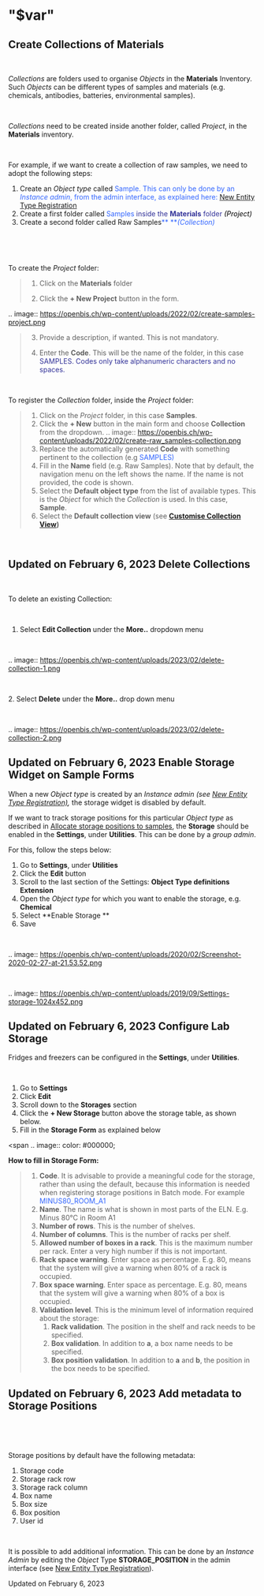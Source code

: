 "$var"
====
Create Collections of Materials
----



 

*Collections* are folders used to organise
*Objects* in the **Materials** Inventory. Such *Objects* can be
different types of samples and materials (e.g. chemicals, antibodies,
batteries, environmental samples). 

 

*Collections* need to be created inside
another folder, called *Project*, in the **Materials** inventory.


 

For example, if we want to create a collection of raw samples, we need
to adopt the following steps:

1.  Create an *Object* *type* called <span
    style="color: #3366ff;">Sample. This can only be done by an
    *Instance admin*, from the admin interface, as explained here: [New
    Entity Type
    Registration](https://openbis.ch/index.php/docs/admin-documentation-openbis-19-06-4/new-entity-type-registration/)
2.  Create a first folder called <span
    style="color: #3366ff;">Samples <span
    style="color: #333399;">inside the
    **Materials** folder <span
    style="color: #000000;">*(Project)*
3.  Create a second folder called Raw
    Samples<span
    style="color: #3366ff;">** ***(Collection)*

 

 

To create the *Project* folder:

> 1.  Click on the
>     **Materials** folder
>
> 2.  Click the **+ New Project** button
>     in the form. 
>
.. image:: https://openbis.ch/wp-content/uploads/2022/02/create-samples-project.png
>
> 3.  Provide a description, if wanted.
>     This is not mandatory.
>
> 4.  Enter the **Code**. This will be the
>     name of the folder, in this case <span
>     style="color: #333399;">SAMPLES. Codes only take
>     alphanumeric characters and no spaces. 

 

To register the *Collection* folder,
inside the *Project* folder:

> 1.  Click on the *Project* folder, in
>     this case **Samples**. 
> 2.  Click the **+ New** button in the
>     main form and choose **Collection** from the dropdown.
.. image:: https://openbis.ch/wp-content/uploads/2022/02/create-raw_samples-collection.png
> 3.  Replace the automatically generated
>     **Code** with something pertinent to the collection (e.g <span
>     style="color: #3366ff;">SAMPLES)
> 4.  Fill in the **Name** field (e.g.
>     Raw Samples). Note that by
>     default, the navigation menu on the left shows the name. If the
>     name is not provided, the code is shown.
> 5.  Select the **Default object type**
>     from the list of available types. This is the *Object* for which
>     the *Collection* is used. In this case, **Sample**.
> 6.  Select the **Default collection view** (see **[Customise
>     Collection
>     View](https://openbis.ch/index.php/docs/user-documentation-20-10-3/lab-notebook/customise-collection-view/))**

 

Updated on February 6, 2023
Delete Collections
----



 

To delete an existing Collection:

 

1.  Select **Edit Collection** under the **More..** dropdown menu

 

.. image:: https://openbis.ch/wp-content/uploads/2023/02/delete-collection-1.png

 

2\. Select **Delete** under the **More..** drop down menu

 

.. image:: https://openbis.ch/wp-content/uploads/2023/02/delete-collection-2.png

Updated on February 6, 2023
Enable Storage Widget on Sample Forms
----



  
When a new *Object type* is created by an *Instance admin (*see [New
Entity Type
Registration)](https://openbis.ch/index.php/docs/admin-documentation-openbis-19-06-4/new-entity-type-registration/)*,*
the storage widget is disabled by default.

  
If we want to track storage positions for this particular *Object type*
as described in [Allocate storage positions to
samples](https://openbis.ch/index.php/docs/user-documentation/managing-storage-of-samples/allocate-storage-to-samples/),
the **Storage** should be enabled in the **Settings**, under
**Utilities**. This can be done by a *group admin*.

For this, follow the steps below:  
  

1.  Go to **Settings**, under **Utilities**
2.  Click the **Edit** button
3.  Scroll to the last section of the Settings: **Object Type
    definitions Extension**
4.  Open the *Object type* for which you want to enable the storage,
    e.g. **Chemical**
5.  Select **Enable Storage **
6.  Save

 

.. image:: https://openbis.ch/wp-content/uploads/2020/02/Screenshot-2020-02-27-at-21.53.52.png

 

.. image:: https://openbis.ch/wp-content/uploads/2019/09/Settings-storage-1024x452.png

Updated on February 6, 2023
Configure Lab Storage
----



  
Fridges and freezers can be configured in
the **Settings**, under **Utilities**.

 

1.  Go to **Settings**
2.  Click **Edit**
3.  Scroll down to the **Storages** section
4.  Click the **+ New Storage** button
    above the storage table, as shown below.
5.  Fill in the **Storage Form** as explained below

<span
.. image:: color: #000000;

  
**How to fill in Storage Form:**

> 1.  **Code**. It is advisable to provide
>     a meaningful code for the storage, rather than using the default,
>     because this information is needed when registering storage
>     positions in Batch mode. For example <span
>     style="color: #3366ff;"> MINUS80\_ROOM\_A1
> 2.  **Name**. The name is what is shown
>     in most parts of the ELN. E.g. 
>     Minus 80°C in Room A1
> 3.  **Number of rows**. This is the
>     number of shelves.
> 4.  **Number of columns**. This is the
>     number of racks per shelf.
> 5.  **Allowed number of boxes in a
>     rack**. This is the maximum number per rack. Enter a very high
>     number if this is not important.
> 6.  **Rack space warning**. Enter space
>     as percentage. E.g. 80, means
>     that the system will give a warning when 80% of a rack is
>     occupied.
> 7.  **Box space warning**. Enter space
>     as percentage. E.g. 80, means
>     that the system will give a warning when 80% of a box is
>     occupied.
> 8.  **Validation level**. This is the
>     minimum level of information required about the storage:
>     1.  **Rack validation**. The
>         position in the shelf and rack needs to be specified.
>     2.  **Box validation**. In addition
>         to **a**, a box name needs to be specified.
>     3.  **Box position validation**. In
>         addition to **a** and **b**, the position in the box needs to
>         be specified.

Updated on February 6, 2023
Add metadata to Storage Positions
----



 

 

Storage positions by default have the following metadata:

1.  Storage code
2.  Storage rack row
3.  Storage rack column
4.  Box name
5.  Box size
6.  Box position
7.  User id

 

It is possible to add additional information. This can be done by an
*Instance Admin* by editing the *Object* Type **STORAGE\_POSITION** in
the admin interface (see [New Entity Type
Registration](https://openbis.ch/index.php/docs/admin-documentation/new-entity-type-registration/)).

Updated on February 6, 2023

